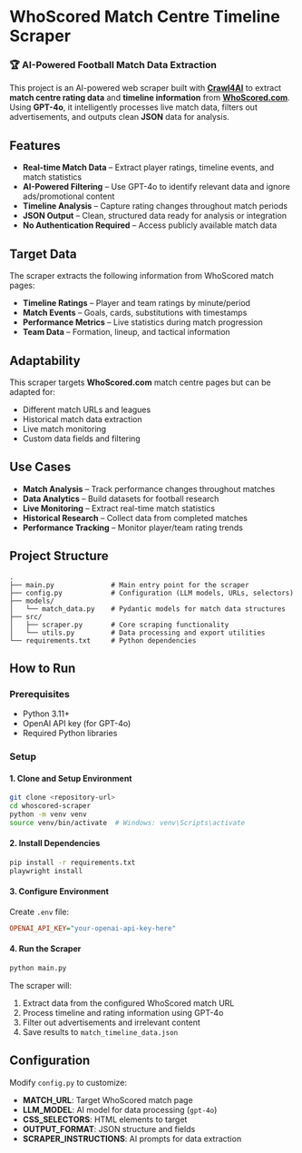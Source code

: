# WhoScored Match Centre Timeline Scraper

### 🏆 **AI-Powered Football Match Data Extraction**

This project is an AI-powered web scraper built with [**Crawl4AI**](https://docs.crawl4ai.com/) to extract **match centre rating data** and **timeline information** from [**WhoScored.com**](https://www.whoscored.com/). Using **GPT-4o**, it intelligently processes live match data, filters out advertisements, and outputs clean **JSON** data for analysis.

## Features

- **Real-time Match Data** – Extract player ratings, timeline events, and match statistics
- **AI-Powered Filtering** – Use GPT-4o to identify relevant data and ignore ads/promotional content  
- **Timeline Analysis** – Capture rating changes throughout match periods
- **JSON Output** – Clean, structured data ready for analysis or integration
- **No Authentication Required** – Access publicly available match data

## Target Data

The scraper extracts the following information from WhoScored match pages:
- **Timeline Ratings** – Player and team ratings by minute/period
- **Match Events** – Goals, cards, substitutions with timestamps
- **Performance Metrics** – Live statistics during match progression
- **Team Data** – Formation, lineup, and tactical information

## Adaptability

This scraper targets **WhoScored.com** match centre pages but can be adapted for:
- Different match URLs and leagues
- Historical match data extraction
- Live match monitoring
- Custom data fields and filtering

## Use Cases

- **Match Analysis** – Track performance changes throughout matches
- **Data Analytics** – Build datasets for football research
- **Live Monitoring** – Extract real-time match statistics
- **Historical Research** – Collect data from completed matches
- **Performance Tracking** – Monitor player/team rating trends

## Project Structure

```
.
├── main.py              # Main entry point for the scraper
├── config.py            # Configuration (LLM models, URLs, selectors)
├── models/
│   └── match_data.py    # Pydantic models for match data structures
├── src/
│   ├── scraper.py       # Core scraping functionality
│   └── utils.py         # Data processing and export utilities
└── requirements.txt     # Python dependencies
```

## How to Run

### Prerequisites
- Python 3.11+
- OpenAI API key (for GPT-4o)
- Required Python libraries

### Setup

#### 1. Clone and Setup Environment
```bash
git clone <repository-url>
cd whoscored-scraper
python -m venv venv
source venv/bin/activate  # Windows: venv\Scripts\activate
```

#### 2. Install Dependencies
```bash
pip install -r requirements.txt
playwright install
```

#### 3. Configure Environment
Create `.env` file:
```ini
OPENAI_API_KEY="your-openai-api-key-here"
```

#### 4. Run the Scraper
```bash
python main.py
```

The scraper will:
1. Extract data from the configured WhoScored match URL
2. Process timeline and rating information using GPT-4o
3. Filter out advertisements and irrelevant content
4. Save results to `match_timeline_data.json`

## Configuration

Modify `config.py` to customize:

- **MATCH_URL**: Target WhoScored match page
- **LLM_MODEL**: AI model for data processing (`gpt-4o`)
- **CSS_SELECTORS**: HTML elements to target
- **OUTPUT_FORMAT**: JSON structure and fields
- **SCRAPER_INSTRUCTIONS**: AI prompts for data extraction

